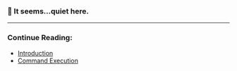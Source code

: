 ### 🦉 It seems...quiet here.

___

### Continue Reading:
* [Introduction](https://github.com/raianah/twlight-docs/tree/main/introduction "Introduction")
* [Command Execution](https://github.com/raianah/twlight-docs/tree/main/command%20execution)
